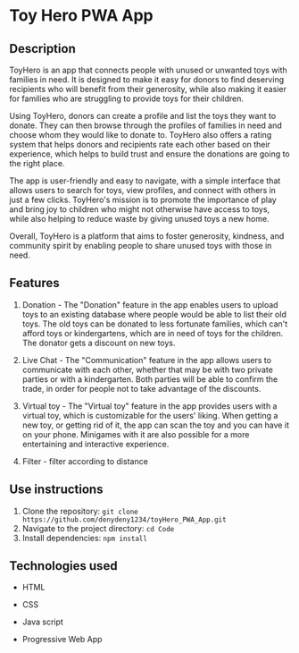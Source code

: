 # Toy Hero PWA App



## Description

ToyHero is an app that connects people with unused or unwanted toys with families in need. It is designed to make it easy for donors to find deserving recipients who will benefit from their generosity, while also making it easier for families who are struggling to provide toys for their children.

Using ToyHero, donors can create a profile and list the toys they want to donate. They can then browse through the profiles of families in need and choose whom they would like to donate to. ToyHero also offers a rating system that helps donors and recipients rate each other based on their experience, which helps to build trust and ensure the donations are going to the right place.

The app is user-friendly and easy to navigate, with a simple interface that allows users to search for toys, view profiles, and connect with others in just a few clicks. ToyHero's mission is to promote the importance of play and bring joy to children who might not otherwise have access to toys, while also helping to reduce waste by giving unused toys a new home.

Overall, ToyHero is a platform that aims to foster generosity, kindness, and community spirit by enabling people to share unused toys with those in need.

## Features

1. Donation - The "Donation" feature in the app enables users to upload toys to an existing database where people would be able to list their old toys. The old toys can be donated to less fortunate families, which can't afford toys or kindergartens, which are in need of toys for the children. The donator gets a discount on new toys.

2. Live Chat - The "Communication" feature in the app allows users to communicate with each other, whether that may be with two private parties or with a kindergarten.   Both parties will be able to confirm the trade, in order for people not to take advantage of the discounts.

3. Virtual toy - The "Virtual toy" feature in the app provides users with a virtual toy, which is customizable for the users' liking. When getting a new toy, or getting rid of it, the app can scan the toy and you can have it on your phone. Minigames with it are also possible for a more entertaining and interactive experience.

4. Filter - filter according to distance

## Use instructions

1. Clone the repository: `git clone https://github.com/denydeny1234/toyHero_PWA_App.git`
2. Navigate to the project directory: `cd Code`
3. Install dependencies: `npm install`

## Technologies used

- HTML

- CSS

- Java script

- Progressive Web App



